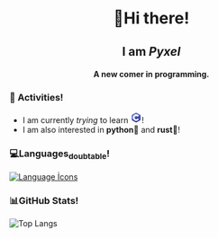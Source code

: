 <h1 align="center">👋Hi there!</h1>
<h2 align="center">I am <em>Pyxel</em></h2>
<h4 align="center">A new comer in programming.</h4>  

<h3>🌱 Activities!</h3>

- I am currently *trying* to learn <img src="https://github.com/pyxel00/pyxel00/blob/main/c-icon.svg?raw=true" width=20px height=20px>!
- I am also interested in **python🐍** and **rust🦀**!

<h3>💻Languages<sub>doubtable</sub>!</h3>

[![Language İcons](https://skillicons.dev/icons?i=java,py)](https://skillicons.dev)  

<h3>📊GitHub Stats!</h3>

![Top Langs](https://github-readme-stats.vercel.app/api/top-langs/?username=pyxel00&layout=donut&theme=radical)
 
